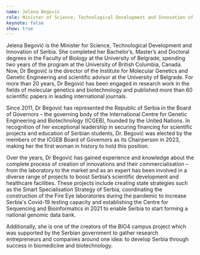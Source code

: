```yaml
---
name: Jelena Begović
role: Minister of Science, Technological Development and Innovation of Serbia
keynote: false
show: true
---
```


Jelena Begović is the Minister for Science, Technological Development and Innovation of Serbia. She completed her Bachelor’s, Master’s and Doctoral degrees in the Faculty of Biology at the University of Belgrade, spending two years of the program at the University of British Columbia, Canada. Now, Dr Begović is the director of the Institute for Molecular Genetics and Genetic Engineering and scientific advisor at the University of Belgrade. For more than 20 years, Dr Begović has been engaged in research work in the fields of molecular genetics and biotechnology and published more than 60 scientific papers in leading international journals.

Since 2011, Dr Begović has represented the Republic of Serbia in the Board of Governors – the governing body of the International Centre for Genetic Engineering and Biotechnology (ICGEB), founded by the United Nations. In recognition of her exceptional leadership in securing financing for scientific projects and education of Serbian students, Dr. Begović was elected by the members of the ICGEB Board of Governors as its Chairperson in 2023, making her the first woman in history to hold this position.

Over the years, Dr Begović has gained experience and knowledge about the complete process of creation of innovations and their commercialisation – from the laboratory to the market and as an expert has been involved in a diverse range of projects to boost Serbia’s scientific development and healthcare facilities. These projects include creating state strategies such as the Smart Specialisation Strategy of Serbia, coordinating the construction of the Fire Eye laboratories during the pandemic to increase Serbia's Covid-19 testing capacity and establishing the Centre for Sequencing and Bioinformatics in 2021 to enable Serbia to start forming a national genomic data bank.

Additionally, she is one of the creators of the BIO4 campus project which was supported by the Serbian government to gather research entrepreneurs and companies around one idea: to develop Serbia through success in biomedicine and biotechnology.
